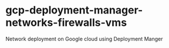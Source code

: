 # gcp-deployment-manager-networks-firewalls-vms
Network deployment on Google cloud using Deployment Manger
